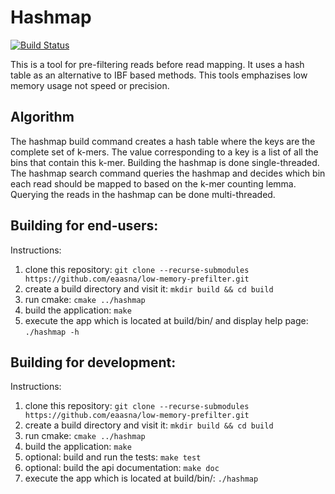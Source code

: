 # Hashmap

[![Build Status](https://github.com/seqan/app-template/workflows/App%20CI/badge.svg)](https://github.com/seqan/app-template/actions?query=branch%3Amaster+workflow%3A%22App+CI%22)

This is a tool for pre-filtering reads before read mapping. 
It uses a hash table as an alternative to IBF based methods.
This tools emphazises low memory usage not speed or precision.

## Algorithm
The hashmap build command creates a hash table where the keys are the complete set of k-mers. The value corresponding to a key is a list of all the bins that contain this k-mer. Building the hashmap is done single-threaded. The hashmap search command queries the hashmap and decides which bin each read should be mapped to based on the k-mer counting lemma. Querying the reads in the hashmap can be done multi-threaded.


## Building for end-users:

Instructions:
1. clone this repository: `git clone --recurse-submodules https://github.com/eaasna/low-memory-prefilter.git`
3. create a build directory and visit it: `mkdir build && cd build`
4. run cmake: `cmake ../hashmap`
5. build the application: `make`
7. execute the app which is located at build/bin/ and display help page: `./hashmap -h`

## Building for development:

Instructions:
1. clone this repository: `git clone --recurse-submodules https://github.com/eaasna/low-memory-prefilter.git`
3. create a build directory and visit it: `mkdir build && cd build`
4. run cmake: `cmake ../hashmap`
5. build the application: `make`
6. optional: build and run the tests: `make test`
7. optional: build the api documentation: `make doc`
8. execute the app which is located at build/bin/: `./hashmap`
